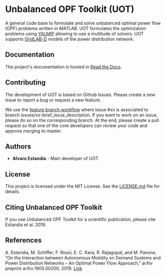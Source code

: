 # Unbalanced OPF Toolkit (UOT)
A general code base to formulate and solve unbalanced optimal power flow (OPF) problems written in *MATLAB*. 
UOT formulates the optimization problems using [YALMIP](https://yalmip.github.io) allowing to use a multitude of solvers. 
UOT supports [GridLAB-D](https://www.gridlabd.org/) models of the power distribution network.

## Documentation
The project's documentation is hosted in [Read the Docs](https://readthedocs.org/).

## Contributing
The development of UOT is based on Github Issues. Please create a new Issue to report a bug or request a new feature.

We use the [feature branch workflow](https://www.atlassian.com/git/tutorials/comparing-workflows/feature-branch-workflow) where Issue #xx is associated to branch issues/xx-brief_issue_description. 
If you want to work on an issue, please do so on the corresponding branch. 
At the end, please create a pull request so that one of the core developers can review your code and approve merging to master.

## Authors
* **Alvaro Estandia** - Main developer of UOT.

## License
This project is licensed under the MIT License. See the [LICENSE.md](LICENSE.md) file for details.

## Citing Unbalanced OPF Toolkit
If you use Unbalanced OPF Toolkit for a scientific publication, please cite Estandia et al. 2019.

## References
A. Estandia, M. Schiffer, F. Rossi, E. C. Kara, R. Rajagopal, and M. Pavone, “On the Interaction between Autonomous Mobility on Demand Systems and Power Distribution Networks – An Optimal Power Flow Approach,” arXiv preprint arXiv:1905.00200, 2019. [Link](https://arxiv.org/abs/1905.00200)
